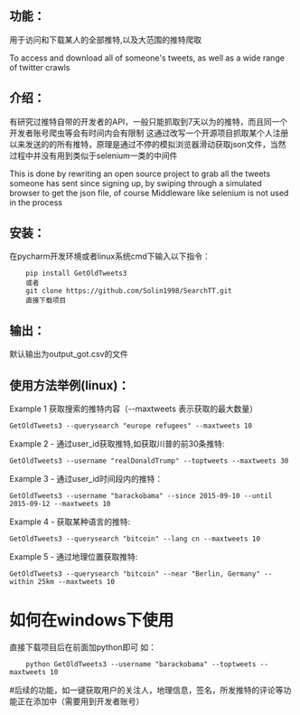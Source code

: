 功能：
----
<p>用于访问和下载某人的全部推特,以及大范围的推特爬取</p>
To access and download all of someone's tweets, as well as a wide range of twitter crawls

介绍：
----
有研究过推特自带的开发者的API，一般只能抓取到7天以为的推特，而且同一个开发者账号爬虫等会有时间内会有限制
这通过改写一个开源项目抓取某个人注册以来发送的的所有推特，原理是通过不停的模拟浏览器滑动获取json文件，当然
过程中并没有用到类似于selenium一类的中间件

This is done by rewriting an open source project to grab all the tweets someone has sent since signing up, by swiping through a simulated browser to get the json file, of course
Middleware like selenium is not used in the process



安装：
------
在pycharm开发环境或者linux系统cmd下输入以下指令：

        pip install GetOldTweets3
        或者
        git clone https://github.com/Solin1998/SearchTT.git
        直接下载项目
        
        
        

输出：
------
默认输出为output_got.csv的文件


使用方法举例(linux)：
------

Example 1 获取搜索的推特内容（--maxtweets 表示获取的最大数量）
```
GetOldTweets3 --querysearch "europe refugees" --maxtweets 10
```
Example 2 - 通过user_id获取推特,如获取川普的前30条推特:

```
GetOldTweets3 --username "realDonaldTrump" --toptweets --maxtweets 30
```

Example 3 - 通过user_id时间段内的推特：

```
GetOldTweets3 --username "barackobama" --since 2015-09-10 --until 2015-09-12 --maxtweets 10
```

Example 4 - 获取某种语言的推特:

```
GetOldTweets3 --querysearch "bitcoin" --lang cn --maxtweets 10
```

Example 5 - 通过地理位置获取推特:

```
GetOldTweets3 --querysearch "bitcoin" --near "Berlin, Germany" --within 25km --maxtweets 10
```


如何在windows下使用
=====
直接下载项目后在前面加python即可
如：

        python GetOldTweets3 --username "barackobama" --toptweets --maxtweets 10

#后续的功能，如一键获取用户的关注人，地理信息，签名，所发推特的评论等功能正在添加中（需要用到开发者账号）
